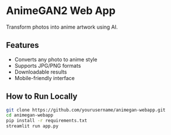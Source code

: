 # AnimeGAN2 Web App

Transform photos into anime artwork using AI.

## Features
- Converts any photo to anime style
- Supports JPG/PNG formats
- Downloadable results
- Mobile-friendly interface

## How to Run Locally
```bash
git clone https://github.com/yourusername/animegan-webapp.git
cd animegan-webapp
pip install -r requirements.txt
streamlit run app.py
